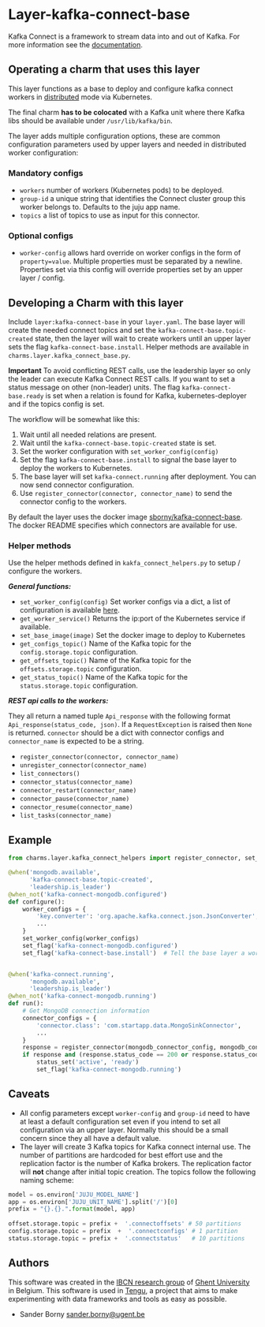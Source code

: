 # Layer-kafka-connect-base

Kafka Connect is a framework to stream data into and out of Kafka. For more information see the [documentation](https://docs.confluent.io/current/connect/concepts.html#concepts).

## Operating a charm that uses this layer
This layer functions as a base to deploy and configure kafka connect workers in [distributed](https://docs.confluent.io/current/connect/userguide.html#distributed-mode) mode via Kubernetes.

The final charm **has to be colocated** with a Kafka unit where there Kafka libs should be available under `/usr/lib/kafka/bin`.

The layer adds multiple configuration options, these are common configuration parameters used by upper layers and needed in distributed worker configuration:
### Mandatory configs
- `workers` number of workers (Kubernetes pods) to be deployed. 
- `group-id` a unique string that identifies the Connect cluster group this worker belongs to. Defaults to the juju app name.
- `topics` a list of topics to use as input for this connector.
### Optional configs
- `worker-config` allows hard override on worker configs in the form of `property=value`. Multiple properties must be separated by a newline. Properties set via this config will override properties set by an upper layer / config.

## Developing a Charm with this layer
Include `layer:kafka-connect-base` in your `layer.yaml`. The base layer will create the needed connect topics and set the `kafka-connect-base.topic-created` state, then the layer will wait to create workers until an upper layer sets the flag `kafka-connect-base.install`. Helper methods are available in `charms.layer.kafka_connect_base.py`.

**Important**
To avoid conflicting REST calls, use the leadership layer so only the leader can execute Kafka Connect REST calls. If you want to set a status message on other (non-leader) units. The flag `kafka-connect-base.ready` is set when a relation is found for Kafka, kubernetes-deployer and if the topics config is set.

The workflow will be somewhat like this:
1. Wait until all needed relations are present. 
2. Wait until the `kafka-connect-base.topic-created` state is set.
3. Set the worker configuration with `set_worker_config(config)`
4. Set the flag `kafka-connect-base.install` to signal the base layer to deploy the workers to Kubernetes.
5. The base layer will set `kafka-connect.running` after deployment. You can now send connector configuration.
6. Use `register_connector(connector, connector_name)` to send the connector config to the workers.

By default the layer uses the docker image [sborny/kafka-connect-base](https://hub.docker.com/r/sborny/kafka-connect-base/). The docker README specifies which connectors are available for use.

### Helper methods
 Use the helper methods defined in `kakfa_connect_helpers.py` to setup / configure the workers.

***General functions:***
 - `set_worker_config(config)`  Set worker configs via a dict, a list of configuration is available [here](https://docs.confluent.io/current/connect/allconfigs.html#connect-allconfigs).
 - `get_worker_service()` Returns the ip:port of the Kubernetes service if available.
 - `set_base_image(image)` Set the docker image to deploy to Kubernetes
 - `get_configs_topic()` Name of the Kafka topic for the `config.storage.topic` configuration.
 - `get_offsets_topic()` Name of the Kafka topic for the `offsets.storage.topic` configuration.
 - `get_status_topic()` Name of the Kafka topic for the `status.storage.topic` configuration.

 ***REST api calls to the workers:***
 
 They all return a named tuple `Api_response` with the following format `Api_response(status_code, json)`.  If a `RequestException` is raised then `None` is returned. `connector` should be a dict with connector configs and `connector_name` is expected to be a string.
 - `register_connector(connector, connector_name)`
 - `unregister_connector(connector_name)`
 - `list_connectors()`
 - `connector_status(connector_name)`
 - `connector_restart(connector_name)`
 - `connector_pause(connector_name)`
 - `connector_resume(connector_name)`
 - `list_tasks(connector_name)`

## Example
```python
from charms.layer.kafka_connect_helpers import register_connector, set_worker_config

@when('mongodb.available',
      'kafka-connect-base.topic-created',
      'leadership.is_leader')
@when_not('kafka-connect-mongodb.configured')
def configure():	
    worker_configs = {
        'key.converter': 'org.apache.kafka.connect.json.JsonConverter',
	    ...
    }
    set_worker_config(worker_configs)
    set_flag('kafka-connect-mongodb.configured')
    set_flag('kafka-connect-base.install')  # Tell the base layer a worker config is ready !


@when('kafka-connect.running',
      'mongodb.available',
      'leadership.is_leader')
@when_not('kafka-connect-mongodb.running')
def run():
    # Get MongoDB connection information
    connector_configs = {
        'connector.class': 'com.startapp.data.MongoSinkConnector',
        ...
    }
    response = register_connector(mongodb_connector_config, mongodb_connector_name)
    if response and (response.status_code == 200 or response.status_code == 201):
        status_set('active', 'ready')
        set_flag('kafka-connect-mongodb.running')  
```

## Caveats
- All config parameters except `worker-config` and `group-id` need to have at least a default configuration set even if you intend to set all configuration via an upper layer. Normally this should be a small concern since they all have a default value.
- The layer will create 3 Kafka topics for Kafka connect internal use. The number of partitions are hardcoded for best effort use and the replication factor is the number of Kafka brokers. The replication factor will **not** change after initial topic creation. The topics follow the following naming scheme:
```python
model = os.environ['JUJU_MODEL_NAME']
app = os.environ['JUJU_UNIT_NAME'].split('/')[0]
prefix = "{}.{}.".format(model, app)
 
offset.storage.topic = prefix +  '.connectoffsets' # 50 partitions
config.storage.topic = prefix  +  '.connectconfigs' # 1 partition
status.storage.topic = prefix +  '.connectstatus'   # 10 partitions
```

## Authors

This software was created in the [IBCN research group](https://www.ibcn.intec.ugent.be/) of [Ghent University](https://www.ugent.be/en) in Belgium. This software is used in [Tengu](https://tengu.io), a project that aims to make experimenting with data frameworks and tools as easy as possible.

 - Sander Borny <sander.borny@ugent.be>

